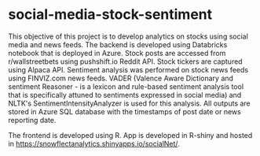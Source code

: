 # social-media-stock-sentiment
This objective of this project is to develop analytics on stocks using social media and news feeds. The backend is developed using Databricks notebook that is deployed in Azure. Stock posts are accessed from r/wallstreetbets using pushshift.io Reddit API. Stock tickers are captured using Alpaca API. Sentiment analysis was performed on stock news feeds using FINVIZ.com news feeds. VADER (Valence Aware Dictionary and sentiment Reasoner - is a lexicon and rule-based sentiment analysis tool that is specifically attuned to sentiments expressed in social media) and NLTK's SentimentIntensityAnalyzer is used for this analysis. All outputs are stored in Azure SQL database with the timestamps of post date or news reporting date.

The frontend is developed using R. App is developed in R-shiny and hosted in https://snowflectanalytics.shinyapps.io/socialNet/.
